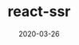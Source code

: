 ---
title: 'react-ssr'
date: 2020-03-26
permalink: 'react/ssr'
tag:
  - react
categories:
  - react
---